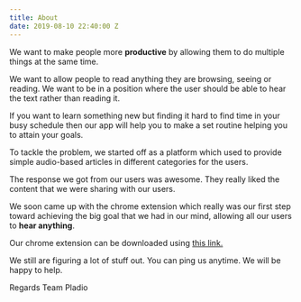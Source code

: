 ```yaml
---
title: About
date: 2019-08-10 22:40:00 Z
---
```


We want to make people more **productive** by allowing them to do multiple things at the same time.

We want to allow people to read anything they are browsing, seeing or reading. We want to be in a position where the user should be able to hear the text rather than reading it.

If you want to learn something new but finding it hard to find time in your busy schedule then our app will help you to make a set routine helping you to attain your goals.

To tackle the problem, we started off as a platform which used to provide simple audio-based articles in different categories for the users.

The response we got from our users was awesome. They really liked the content that we were sharing with our users.

We soon came up with the chrome extension which really was our first step toward achieving the big goal that we had in our mind, allowing all our users to **hear anything**.

Our chrome extension can be downloaded using [this link.](https://chrome.google.com/webstore/detail/pladio/bgecfahjghhjiddinkiolpanfkpdfhco)

We still are figuring a lot of stuff out. You can ping us anytime. We will be happy to help.

Regards
Team Pladio